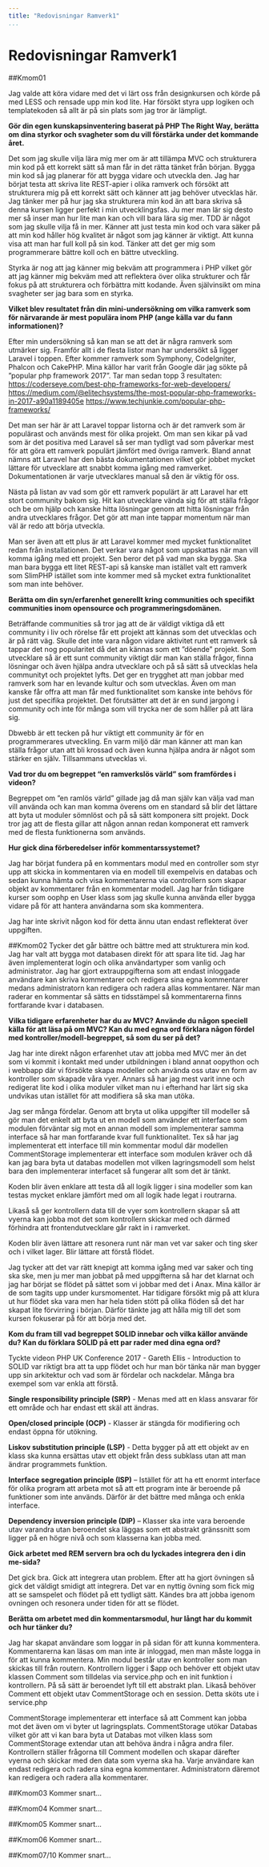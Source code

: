 ```yaml
---
title: "Redovisningar Ramverk1"
...
```

Redovisningar Ramverk1
=========================


##Kmom01

Jag valde att köra vidare med det vi lärt oss från designkursen och körde på med LESS och rensade upp min kod lite.  Har försökt styra upp logiken och templatekoden så allt är på sin plats som jag tror är lämpligt.

**Gör din egen kunskapsinventering baserat på PHP The Right Way, berätta om dina styrkor och svagheter som du vill förstärka under det kommande året.**

Det som jag skulle vilja lära mig mer om är att tillämpa MVC och strukturera min kod på ett korrekt sätt så man får in det rätta tänket från början. Bygga min kod så jag planerar för att bygga vidare och utveckla den. Jag har börjat testa att skriva lite REST-apier i olika ramverk och försökt att strukturera mig på ett korrekt sätt och känner att jag behöver utvecklas här. Jag tänker mer på hur jag ska strukturera min kod än att bara skriva så denna kursen ligger perfekt i min utvecklingsfas. Ju mer man lär sig desto mer så inser man hur lite man kan och vill bara lära sig mer. TDD är något som jag skulle vilja få in mer. Känner att just testa min kod och vara säker på att min kod håller hög kvalitet är något som jag känner är viktigt. Att kunna visa att man har full koll på sin kod. Tänker att det ger mig som programmerare bättre koll och en bättre utveckling.

Styrka är nog att jag känner mig bekväm att programmera i PHP vilket gör att jag känner mig bekväm med att reflektera över olika strukturer och får fokus på att strukturera och förbättra mitt kodande. Även självinsikt om mina svagheter ser jag bara som en styrka.

**Vilket blev resultatet från din mini-undersökning om vilka ramverk som för närvarande är mest populära inom PHP (ange källa var du fann informationen)?**

Efter min undersökning så kan man se att det är några ramverk som utmärker sig. Framför allt i de flesta listor man har undersökt så ligger Laravel i toppen. Efter kommer ramverk som Symphony, CodeIgniter, Phalcon och CakePHP. Mina källor har varit från Google där jag sökte på ”popular php framework 2017”.
Tar man sedan topp 3 resultaten:
https://coderseye.com/best-php-frameworks-for-web-developers/
https://medium.com/@elitechsystems/the-most-popular-php-frameworks-in-2017-a90a1189405e
https://www.techjunkie.com/popular-php-frameworks/

Det man ser här är att Laravel toppar listorna och är det ramverk som är populärast och används mest för olika projekt.
Om man sen kikar på vad som är det positiva med Laravel så ser man tydligt vad som påverkar mest för att göra ett ramverk populärt jämfört med övriga ramverk. Bland annat nämns att Laravel har den bästa dokumentationen vilket gör jobbet mycket lättare för utvecklare att snabbt komma igång med ramverket. Dokumentationen är varje utvecklares manual så den är viktig för oss.

Nästa på listan av vad som gör ett ramverk populärt är att Laravel har ett stort community bakom sig. Hit kan utvecklare vända sig för att ställa frågor och be om hjälp och kanske hitta lösningar genom att hitta lösningar från andra utvecklares frågor. Det gör att man inte tappar momentum när man väl är redo att börja utveckla.

Man ser även att ett plus är att Laravel kommer med mycket funktionalitet redan från installationen.
Det verkar vara något som uppskattas när man vill komma igång med ett projekt. Sen beror det på vad man ska bygga. Ska man bara bygga ett litet REST-api så kanske man istället valt ett ramverk som SlimPHP istället som inte kommer med så mycket extra funktionalitet som man inte behöver.

**Berätta om din syn/erfarenhet generellt kring communities och specifikt communities inom opensource och programmeringsdomänen.**

Beträffande communities så tror jag att de är väldigt viktiga då ett community i liv och rörelse får ett projekt att kännas som det utvecklas och är på rätt väg. Skulle det inte vara någon vidare aktivitet runt ett ramverk så tappar det nog popularitet då det an kännas som ett ”döende” projekt.
Som utvecklare så är ett sunt community viktigt där man kan ställa frågor, finna lösningar och även hjälpa andra utvecklare och på så sätt så utvecklas hela communityt och projektet lyfts. Det ger en trygghet att man jobbar med ramverk som har en levande kultur och som utvecklas. Även om man kanske får offra att man får med funktionalitet som kanske inte behövs för just det specifika projektet. Det förutsätter att det är en sund jargong i community och inte för många som vill trycka ner de som håller på att lära sig.

Dbwebb är ett tecken på hur viktigt ett community är för en programmerares utveckling. En varm miljö där man känner att man kan ställa frågor utan att bli krossad och även kunna hjälpa andra är något som stärker en själv. Tillsammans utvecklas vi.

**Vad tror du om begreppet “en ramverkslös värld” som framfördes i videon?**

Begreppet om ”en ramlös värld” gillade jag då man själv kan välja vad man vill använda och kan man komma överens om en standard så blir det lättare att byta ut moduler sömnlöst och på så sätt komponera sitt projekt. Dock tror jag att de flesta gillar att någon annan redan komponerat ett ramverk med de flesta funktionerna som används.

**Hur gick dina förberedelser inför kommentarssystemet?**

Jag har börjat fundera på en kommentars modul med en controller som styr upp att skicka in kommentaren via en modell till exempelvis en databas och sedan kunna hämta och visa kommentarerna via controllern som skapar objekt av kommentarer från en kommentar modell. Jag har från tidigare kurser som oophp en User klass som jag skulle kunna använda eller bygga vidare på för att hantera användarna som ska kommentera.

Jag har inte skrivit någon kod för detta ännu utan endast reflekterat över uppgiften.


##Kmom02
Tycker det går bättre och bättre med att strukturera min kod. Jag har valt att bygga mot databasen direkt för att spara lite tid. Jag har även implementerat login och olika användartyper som vanlig och administrator. Jag har gjort extrauppgifterna som att endast inloggade användare kan skriva kommentarer och redigera sina egna kommentarer medans administratorn kan redigera och radera allas kommentarer. När man raderar en kommentar så sätts en tidsstämpel så kommentarerna finns fortfarande kvar i databasen. 

**Vilka tidigare erfarenheter har du av MVC? Använde du någon speciell källa för att läsa på om MVC? Kan du med egna ord förklara någon fördel med kontroller/modell-begreppet, så som du ser på det?**

Jag har inte direkt någon erfarenhet utav att jobba med MVC mer än det som vi kommit i kontakt med under utbildningen i bland annat oopython och i webbapp där vi försökte skapa modeller och använda oss utav en form av kontroller som skapade våra vyer. Annars så har jag mest varit inne och redigerat lite kod i olika moduler vilket man nu i efterhand har lärt sig ska undvikas utan istället för att modifiera så ska man utöka.

Jag ser många fördelar. Genom att bryta ut olika uppgifter till modeller så gör man det enkelt att byta ut en modell som använder ett interface som modulen förväntar sig mot en annan modell som implementerar samma interface så har man fortfarande kvar full funktionalitet. Tex så har jag implementerat ett interface till min kommentar modul där modellen CommentStorage implementerar ett interface som modulen kräver och då kan jag bara byta ut databas modellen mot vilken lagringsmodell som helst bara den implementerar interfacet så fungerar allt som det är tänkt.

Koden blir även enklare att testa då all logik ligger i sina modeller som kan testas mycket enklare jämfört med om all logik hade legat i routrarna. 

Likaså så ger kontrollern data till de vyer som kontrollern skapar så att vyerna kan jobba mot det som kontrollern skickar med och därmed förhindra att frontendutvecklare går rakt in i ramverket.

Koden blir även lättare att resonera runt när man vet var saker och ting sker och i vilket lager. Blir lättare att förstå flödet.

Jag tycker att det var rätt knepigt att komma igång med var saker och ting ska ske, men ju mer man jobbat på med uppgifterna så har det klarnat och jag har börjat se flödet på sättet som vi jobbar med det i Anax. Mina källor är de som tagits upp under kursmomentet. Har tidigare försökt mig på att klura ut hur flödet ska vara men har hela tiden stött på olika flöden så det har skapat lite förvirring i början. Därför tänkte jag att hålla mig till det som kursen fokuserar på för att börja med det. 

**Kom du fram till vad begreppet SOLID innebar och vilka källor använde du? Kan du förklara SOLID på ett par rader med dina egna ord?**

Tyckte videon PHP UK Conference 2017 - Gareth Ellis - Introduction to SOLID var riktigt bra att ta upp flödet och hur man bör tänka när man bygger upp sin arkitektur och vad som är fördelar och nackdelar. Många bra exempel som var enkla att förstå. 

**Single responsibility principle (SRP)** - Menas med att en klass ansvarar för ett område och har endast ett skäl att ändras.

**Open/closed principle (OCP)** - Klasser är stängda för modifiering och endast öppna för utökning.

**Liskov substitution principle (LSP)**  - Detta bygger på att ett objekt av en klass ska kunna ersättas utav ett objekt från dess subklass utan att man ändrar programmets funktion.

**Interface segregation principle (ISP)** – Istället för att ha ett enormt interface för olika program att arbeta mot så att ett program inte är beroende på funktioner som inte används. Därför är det bättre med många och enkla interface.

**Dependency inversion principle (DIP)** – Klasser ska inte vara beroende utav varandra utan beroendet ska läggas som ett abstrakt gränssnitt som ligger på en högre nivå och som klasserna kan jobba med.

**Gick arbetet med REM servern bra och du lyckades integrera den i din me-sida?**

Det gick bra. Gick att integrera utan problem. Efter att ha gjort övningen så gick det väldigt smidigt att integrera. Det var en nyttig övning som fick mig att se samspelet och flödet på ett tydligt sätt. Kändes bra att jobba igenom ovningen och resonera under tiden för att se flödet.

**Berätta om arbetet med din kommentarsmodul, hur långt har du kommit och hur tänker du?**

Jag har skapat användare som loggar in på sidan för att kunna kommentera. Kommentarerna kan läsas om man inte är inloggad, men man måste logga in för att kunna kommentera. Min modul består utav en kontroller som man skickas till från routern. Kontrollern ligger i $app och behöver ett objekt utav klassen Comment som tilldelas via service.php och en init funktion i kontrollern. På så sätt är beroendet lyft till ett abstrakt plan. Likaså behöver Comment ett objekt utav CommentStorage och en session. Detta sköts ute i service.php

CommentStorage implementerar ett interface så att Comment kan jobba mot det även om vi byter ut lagringsplats. CommentStorage utökar Databas vilket gör att vi kan bara byta ut Databas mot vilken klass som CommentStorage extendar utan att behöva ändra i några andra filer.
Kontrollern ställer frågorna till Comment modellen och skapar därefter vyerna och skickar med den data som vyerna ska ha.
Varje användare kan endast redigera och radera sina egna kommentarer. Administratorn däremot kan redigera och radera alla kommentarer.


##Kmom03
Kommer snart...


##Kmom04
Kommer snart...


##Kmom05
Kommer snart...


##Kmom06
Kommer snart...


##Kmom07/10
Kommer snart...
